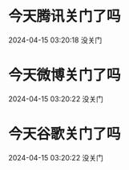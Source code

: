 # 今天腾讯关门了吗

2024-04-15 03:20:18 没关门

# 今天微博关门了吗

2024-04-15 03:20:22 没关门

# 今天谷歌关门了吗

2024-04-15 03:20:22 没关门

